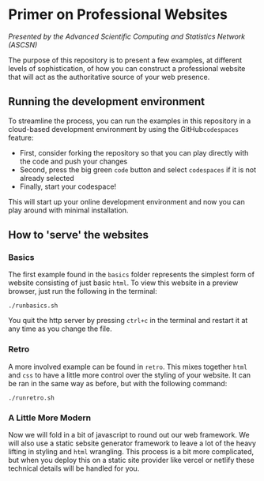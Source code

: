 # Primer on Professional Websites

_Presented by the Advanced Scientific Computing and Statistics Network (ASCSN)_

The purpose of this repository is to present a few examples, at different levels of sophistication, of how you can construct a professional website that will act as the authoritative source of your web presence.

## Running the development environment

To streamline the process, you can run the examples in this repository in a cloud-based development environment by using the GitHub`codespaces` feature:

- First, consider forking the repository so that you can play directly with the code and push your changes
- Second, press the big green `code` button and select `codespaces` if it is not already selected
- Finally, start your codespace!

This will start up your online development environment and now you can play around with minimal installation.

## How to 'serve' the websites

### Basics

The first example found in the `basics` folder represents the simplest form of website consisting of just basic `html`. To view this website in a preview browser, just run the following in the terminal:

`./runbasics.sh`

You quit the http server by pressing `ctrl+c` in the terminal and restart it at any time as you change the file.

### Retro

A more involved example can be found in `retro`. This mixes together `html` and `css` to have a little more control over the styling of your website. It can be ran in the same way as before, but with the following command:

`./runretro.sh`

### A Little More Modern

Now we will fold in a bit of javascript to round out our web framework. We will also use a static sebsite generator framework to leave a lot of the heavy lifting in styling and `html` wrangling. This process is a bit more complicated, but when you deploy this on a static site provider like vercel or netlify these technical details will be handled for you.
